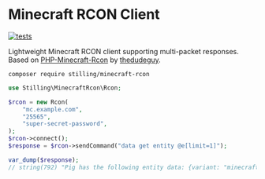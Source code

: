 # Minecraft RCON Client

[![tests](https://github.com/m-stilling/minecraft-rcon-php/actions/workflows/tests.yml/badge.svg?branch=main)](https://github.com/m-stilling/minecraft-rcon-php/actions/workflows/tests.yml)

Lightweight Minecraft RCON client supporting multi-packet responses. Based on [PHP-Minecraft-Rcon](https://github.com/thedudeguy/PHP-Minecraft-Rcon) by [thedudeguy](https://github.com/thedudeguy).

```
composer require stilling/minecraft-rcon
```

```php
use Stilling\MinecraftRcon\Rcon;

$rcon = new Rcon(
    "mc.example.com",
    "25565",
    "super-secret-password",
);
$rcon->connect();
$response = $rcon->sendCommand("data get entity @e[limit=1]");

var_dump($response);
// string(792) "Pig has the following entity data: {variant: "minecraft:temperate", DeathTime: 0s, OnGround: 1b, LeftHanded: 0b, AbsorptionAmount: 0.0f, Invulnerable: 0b, Brain: {memories: {}}, Age: 0, Rotation: [225.00148f, 0.0f], HurtByTimestamp: 0, attributes: [{modifiers: [{amount: 0.05006394748174687d, operation: "add_multiplied_base", id: "minecraft:random_spawn_bonus"}], base: 16.0d, id: "minecraft:follow_range"}, {base: 0.25d, id: "minecraft:movement_speed"}], ForcedAge: 0, fall_distance: 0.0d, Air: 300s, UUID: [I; 2036213014, 1672495779, -2115405465, 2041861210], Fire: 0s, Motion: [0.0d, -0.0784000015258789d, 0.0d], Pos: [-128.75220754374612d, 71.0d, -69.24781649456469d], Health: 10.0f, CanPickUpLoot: 0b, HurtTime: 0s, FallFlying: 0b, PersistenceRequired: 0b, InLove: 0, PortalCooldown: 0}"
```
